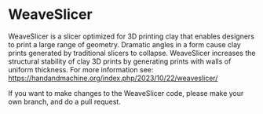 # WeaveSlicer
WeaveSlicer is a slicer optimized for 3D printing clay that enables designers to print a large range of geometry. Dramatic angles in a form cause clay prints generated by traditional slicers to collapse. WeaveSlicer increases the structural stability of clay 3D prints by generating prints with walls of uniform thickness. For more information see: https://handandmachine.org/index.php/2023/10/22/weaveslicer/

If you want to make changes to the WeaveSlicer code, please make your own branch, and do a pull request.
